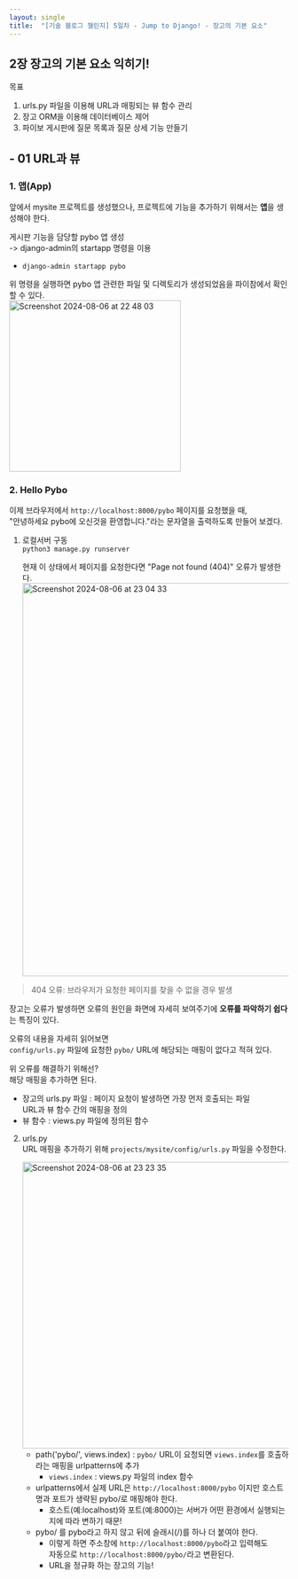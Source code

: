 ```yaml
---
layout: single
title:  "[기술 블로그 챌린지] 5일차 - Jump to Django! - 장고의 기본 요소"
---
```


## 2장 장고의 기본 요소 익히기!

목표
1. urls.py 파일을 이용해 URL과 매핑되는 뷰 함수 관리
2. 장고 ORM을 이용해 데이터베이스 제어
3. 파이보 게시판에 질문 목록과 질문 상세 기능 만들기


## - 01 URL과 뷰
### 1. 앱(App)
앞에서 mysite 프로젝트를 생성했으나, 프로젝트에 기능을 추가하기 위해서는 **앱**을 생성해야 한다.

게시판 기능을 담당할 pybo 앱 생성<br>
-> django-admin의 startapp 명령을 이용
- `django-admin startapp pybo`

위 명령을 실행하면 pybo 앱 관련한 파일 및 디렉토리가 생성되었음을 파이참에서 확인할 수 있다.<br>
<img width="309" alt="Screenshot 2024-08-06 at 22 48 03" src="https://github.com/user-attachments/assets/4f64b099-8117-4aa0-a1f8-9d14a7488bf2">



### 2. Hello Pybo
이제 브라우저에서 `http://localhost:8000/pybo` 페이지를 요청했을 때,<br> "안녕하세요 pybo에 오신것을 환영합니다."라는 문자열을 출력하도록 만들어 보겠다.

1. 로컬서버 구동<br>
   `python3 manage.py runserver`

   현재 이 상태에서 페이지를 요청한다면 "Page not found (404)" 오류가 발생한다.<br>
   <img width="709" alt="Screenshot 2024-08-06 at 23 04 33" src="https://github.com/user-attachments/assets/93478c6d-f216-475f-aa2a-56f3ea70ae1d">
  > 404 오류: 브라우저가 요청한 페이지를 찾을 수 없을 경우 발생
  
  장고는 오류가 발생하면 오류의 원인을 화면에 자세히 보여주기에 **오류를 파악하기 쉽다**는 특징이 있다.
  
  오류의 내용을 자세히 읽어보면<br>
  `config/urls.py` 파일에 요청한 `pybo/` URL에 해당되는 매핑이 없다고 적혀 있다.
  
  위 오류를 해결하기 위해선?<br>
  해당 매핑을 추가하면 된다.<br>
  - 장고의 urls.py 파일
    : 페이지 요청이 발생하면 가장 먼저 호출되는 파일<br>
    URL과 뷰 함수 간의 매핑을 정의
  - 뷰 함수
    : views.py 파일에 정의된 함수

2. urls.py<br>
   URL 매핑을 추가하기 위해 `projects/mysite/config/urls.py` 파일을 수정한다.

   <img width="517" alt="Screenshot 2024-08-06 at 23 23 35" src="https://github.com/user-attachments/assets/4804febe-22e9-4d24-901f-fc63a1df3e4f">

   - path('pybo/', views.index)
     : `pybo/` URL이 요청되면 `views.index`를 호출하라는 매핑을 urlpatterns에 추가
     - `views.index`
       : views.py 파일의 index 함수
   - urlpatterns에서 실제 URL은 `http://localhost:8000/pybo` 이지만 호스트명과 포트가 생략된 pybo/로 매핑해야 한다.
     - 호스트(예:localhost)와 포트(예:8000)는 서버가 어떤 환경에서 실행되는지에 따라 변하기 때문!
   - pybo/ 를 pybo라고 하지 않고 뒤에 슬래시(/)를 하나 더 붙여야 한다.
     - 이렇게 하면 주소창에 `http://localhost:8000/pybo`라고 입력해도<br>
     자동으로 `http://localhost:8000/pybo/`라고 변환된다.
     - URL을 정규화 하는 장고의 기능!
